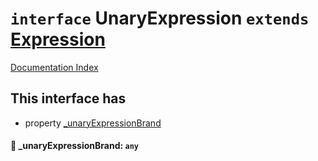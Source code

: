 # `interface` UnaryExpression `extends` [Expression](../interface.Expression/README.md)

[Documentation Index](../README.md)

## This interface has

- property [\_unaryExpressionBrand](#-_unaryexpressionbrand-any)


#### 📄 \_unaryExpressionBrand: `any`



